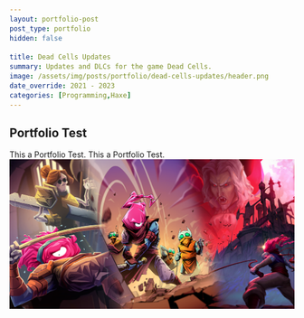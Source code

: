 ```yaml
---
layout: portfolio-post
post_type: portfolio
hidden: false

title: Dead Cells Updates
summary: Updates and DLCs for the game Dead Cells.
image: /assets/img/posts/portfolio/dead-cells-updates/header.png
date_override: 2021 - 2023
categories: [Programming,Haxe]
---
```


## Portfolio Test

This a Portfolio Test.
This a Portfolio Test.
![Alt text](/assets/img/posts/portfolio/dead-cells-updates/header.png)